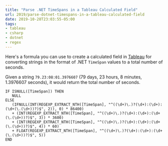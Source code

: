 ```yaml
---
title: "Parse .NET TimeSpans in a Tableau Calculated Field"
url: 2019/parse-dotnet-timespans-in-a-tableau-calculated-field
date: 2019-10-28T23:03:55-05:00
tags:
- tableau
- csharp
- dotnet
- regex
---
```


Here's a formula you can use to create a calculated field in [Tableau](https://tableau.com) for converting strings in the format of .NET `TimeSpan` values to a total number of seconds.

Given a string `79.23:08:01.3976607` (79 days, 23 hours, 8 minutes, 1.3976607 seconds), it would return the total number of seconds.

```
IF ISNULL([TimeSpan]) THEN
   NULL
ELSE
   (IFNULL(INT(REGEXP_EXTRACT_NTH([TimeSpan], "^((\d+)\.)?(\d+):(\d+):(\d+(\.(\d+))?)$", 2)), 0) * 86400)
   + (INT(REGEXP_EXTRACT_NTH([TimeSpan], "^((\d+)\.)?(\d+):(\d+):(\d+(\.(\d+))?)$", 3)) * 3600)
   + (INT(REGEXP_EXTRACT_NTH([TimeSpan], "^((\d+)\.)?(\d+):(\d+):(\d+(\.(\d+))?)$", 4)) * 60)
   + FLOAT(REGEXP_EXTRACT_NTH([TimeSpan], "^((\d+)\.)?(\d+):(\d+):(\d+(\.(\d+))?)$", 5))
END
```